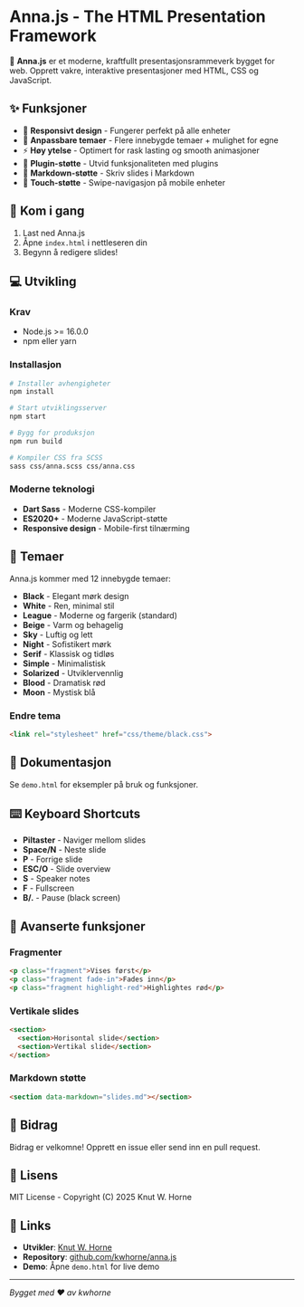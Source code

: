 # Anna.js - The HTML Presentation Framework

🎪 **Anna.js** er et moderne, kraftfullt presentasjonsrammeverk bygget for web. Opprett vakre, interaktive presentasjoner med HTML, CSS og JavaScript.

## ✨ Funksjoner

- 📱 **Responsivt design** - Fungerer perfekt på alle enheter
- 🎨 **Anpassbare temaer** - Flere innebygde temaer + mulighet for egne
- ⚡ **Høy ytelse** - Optimert for rask lasting og smooth animasjoner
- 🔧 **Plugin-støtte** - Utvid funksjonaliteten med plugins
- 📄 **Markdown-støtte** - Skriv slides i Markdown
- 🎯 **Touch-støtte** - Swipe-navigasjon på mobile enheter

## 🚀 Kom i gang

1. Last ned Anna.js
2. Åpne `index.html` i nettleseren din
3. Begynn å redigere slides!

## 💻 Utvikling

### Krav
- Node.js >= 16.0.0
- npm eller yarn

### Installasjon
```bash
# Installer avhengigheter
npm install

# Start utviklingsserver
npm start

# Bygg for produksjon
npm run build

# Kompiler CSS fra SCSS
sass css/anna.scss css/anna.css
```

### Moderne teknologi
- **Dart Sass** - Moderne CSS-kompiler
- **ES2020+** - Moderne JavaScript-støtte
- **Responsive design** - Mobile-first tilnærming

## 🎨 Temaer

Anna.js kommer med 12 innebygde temaer:
- **Black** - Elegant mørk design
- **White** - Ren, minimal stil
- **League** - Moderne og fargerik (standard)
- **Beige** - Varm og behagelig
- **Sky** - Luftig og lett
- **Night** - Sofistikert mørk
- **Serif** - Klassisk og tidløs
- **Simple** - Minimalistisk
- **Solarized** - Utviklervennlig
- **Blood** - Dramatisk rød
- **Moon** - Mystisk blå

### Endre tema
```html
<link rel="stylesheet" href="css/theme/black.css">
```

## 📆 Dokumentasjon

Se `demo.html` for eksempler på bruk og funksjoner.

## ⌨️ Keyboard Shortcuts

- **Piltaster** - Naviger mellom slides
- **Space/N** - Neste slide
- **P** - Forrige slide
- **ESC/O** - Slide overview
- **S** - Speaker notes
- **F** - Fullscreen
- **B/.** - Pause (black screen)

## 🔌 Avanserte funksjoner

### Fragmenter
```html
<p class="fragment">Vises først</p>
<p class="fragment fade-in">Fades inn</p>
<p class="fragment highlight-red">Highlightes rød</p>
```

### Vertikale slides
```html
<section>
  <section>Horisontal slide</section>
  <section>Vertikal slide</section>
</section>
```

### Markdown støtte
```html
<section data-markdown="slides.md"></section>
```

## 🤝 Bidrag

Bidrag er velkomne! Opprett en issue eller send inn en pull request.

## 📄 Lisens

MIT License - Copyright (C) 2025 Knut W. Horne

## 🔗 Links

- **Utvikler**: [Knut W. Horne](https://kwhorne.com)
- **Repository**: [github.com/kwhorne/anna.js](https://github.com/kwhorne/anna.js)
- **Demo**: Åpne `demo.html` for live demo

---

*Bygget med ❤️ av kwhorne*